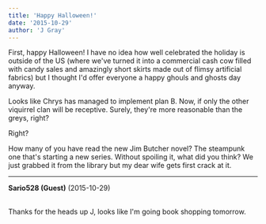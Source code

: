 ```yaml
---
title: 'Happy Halloween!'
date: '2015-10-29'
author: 'J Gray'
---
```


<p>First, happy Halloween! I have no idea how well celebrated the holiday is outside of the US (where we've turned it into a commercial cash cow filled with candy sales and amazingly short skirts made out of flimsy artificial fabrics) but I thought I'd offer everyone a happy ghouls and ghosts day anyway.</p><p>Looks like Chrys has managed to implement plan B. Now, if only the other viquirrel clan will be receptive. Surely, they're more reasonable than the greys, right?</p><p>Right?</p><p>How many of you have read the new Jim Butcher novel? The steampunk one that's starting a new series. Without spoiling it, what did you think? We just grabbed it from the library but my dear wife gets first crack at it.</p>

---
**Sario528 (Guest)** (2015-10-29)

<br> Thanks for the heads up J, looks like I'm going book shopping tomorrow.

